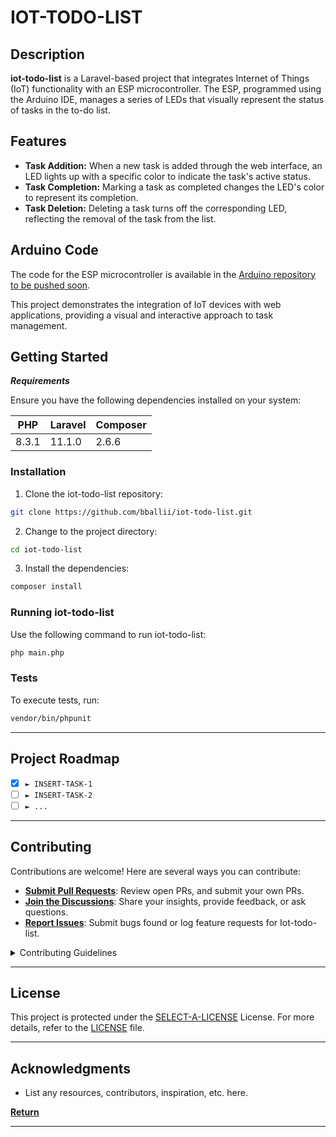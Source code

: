 # IOT-TODO-LIST

## Description

**iot-todo-list** is a Laravel-based project that integrates Internet of Things (IoT) functionality with an ESP microcontroller. The ESP, programmed using the Arduino IDE, manages a series of LEDs that visually represent the status of tasks in the to-do list.

## Features

-   **Task Addition:** When a new task is added through the web interface, an LED lights up with a specific color to indicate the task's active status.
-   **Task Completion:** Marking a task as completed changes the LED's color to represent its completion.
-   **Task Deletion:** Deleting a task turns off the corresponding LED, reflecting the removal of the task from the list.

## Arduino Code

The code for the ESP microcontroller is available in the [Arduino repository to be pushed soon](<Arduino Repository URL>).

This project demonstrates the integration of IoT devices with web applications, providing a visual and interactive approach to task management.

## Getting Started

**_Requirements_**

Ensure you have the following dependencies installed on your system:

| PHP   | Laravel | Composer |
| ----- | ------- | -------- |
| 8.3.1 | 11.1.0  | 2.6.6    |

### Installation

1. Clone the iot-todo-list repository:

```sh
git clone https://github.com/bballii/iot-todo-list.git
```

2. Change to the project directory:

```sh
cd iot-todo-list
```

3. Install the dependencies:

```sh
composer install
```

### Running iot-todo-list

Use the following command to run iot-todo-list:

```sh
php main.php
```

### Tests

To execute tests, run:

```sh
vendor/bin/phpunit
```

---

## Project Roadmap

-   [x] `► INSERT-TASK-1`
-   [ ] `► INSERT-TASK-2`
-   [ ] `► ...`

---

## Contributing

Contributions are welcome! Here are several ways you can contribute:

-   **[Submit Pull Requests](https://github.com/bballii/iot-todo-list.git/blob/main/CONTRIBUTING.md)**: Review open PRs, and submit your own PRs.
-   **[Join the Discussions](https://github.com/bballii/iot-todo-list.git/discussions)**: Share your insights, provide feedback, or ask questions.
-   **[Report Issues](https://github.com/bballii/iot-todo-list.git/issues)**: Submit bugs found or log feature requests for Iot-todo-list.

<details closed>
    <summary>Contributing Guidelines</summary>

1. **Fork the Repository**: Start by forking the project repository to your GitHub account.
2. **Clone Locally**: Clone the forked repository to your local machine using a Git client.
    ```sh
    git clone https://github.com/bballii/iot-todo-list.git
    ```
3. **Create a New Branch**: Always work on a new branch, giving it a descriptive name.
    ```sh
    git checkout -b new-feature-x
    ```
4. **Make Your Changes**: Develop and test your changes locally.
5. **Commit Your Changes**: Commit with a clear message describing your updates.
    ```sh
    git commit -m 'Implemented new feature x.'
    ```
6. **Push to GitHub**: Push the changes to your forked repository.
    ```sh
    git push origin new-feature-x
    ```
7. **Submit a Pull Request**: Create a PR against the original project repository. Clearly describe the changes and their motivations.

Once your PR is reviewed and approved, it will be merged into the main branch.

</details>

---

## License

This project is protected under the [SELECT-A-LICENSE](https://choosealicense.com/licenses) License. For more details, refer to the [LICENSE](https://choosealicense.com/licenses/) file.

---

## Acknowledgments

-   List any resources, contributors, inspiration, etc. here.

[**Return**](#-quick-links)

---
